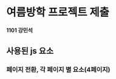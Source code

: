 # 여름방학 프로젝트 제출
<h4 style="display: inline;">1101 강민석</h4>

## 사용된 js 요소
### 페이지 전환, 각 페이지 별 요소(4페이지)
